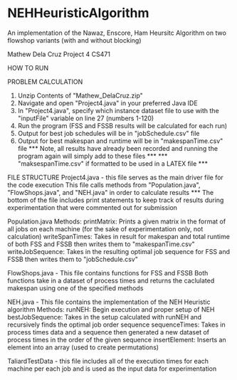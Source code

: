 # NEHHeuristicAlgorithm
An implementation of the Nawaz, Enscore, Ham Heursitc Algorithm on two flowshop variants (with and without blocking)

Mathew Dela Cruz
Project 4
CS471

HOW TO RUN

PROBLEM CALCULATION
1. Unzip Contents of "Mathew_DelaCruz.zip"
2. Navigate and open "Project4.java" in your preferred Java IDE
3. In "Project4.java", specify which instance dataset file to use with the "inputFile" variable on line 27 (numbers 1-120)
4. Run the program (FSS and FSSB results will be calculated for each run)
5. Output for best job schedules will be in "jobSchedule.csv" file
6. Output for best makespan and runtime will be in "makespanTime.csv" file
*** Note, all results have already been recorded and running the program again will simply add to these files ***
*** "maksespanTime.csv" if formatted to be used in a LATEX file ***

FILE STRUCTURE
Project4.java - this file serves as the main driver file for the code execution
    This file calls methods from "Population.java", "FlowShops.java", and "NEH.java" in order to calculate results
    *** The bottom of the file includes print statements to keep track of results during experimentation that were commented out for submission
    

Population.java
Methods:
    printMatrix: Prints a given matrix in the format of all jobs on each machine (for the sake of experimentation only, not calculation)
    writeSpanTimes: Takes in result for makespan and total runtime of both FSS and FSSB then writes them to "makespanTime.csv"
    writeJobSequence: Takes in the resulting optimal job sequence for FSS and FSSB then writes them to "jobSchedule.csv"

FlowShops.java - This file contains functions for FSS and FSSB
    Both functions take in a dataset of process times and returns the caclulated makespan using one of the specified methods

NEH.java - This file contains the implementation of the NEH Heuristic algorithm
Methods:
    runNEH: Begin execution and proper setup of NEH
    bestJobSequence: Takes in the setup calculated  with runNEH and recursively finds the optimal job order sequence
    sequenceTimes: Takes in process times data and a sequence then generated a new dataset of process times in the order of the given sequence
    insertElement: Inserts an element into an array (used to create permutations)
    
TaliardTestData - this file includes all of the execution times for each machine per each job and is used as the input data for experimentation
